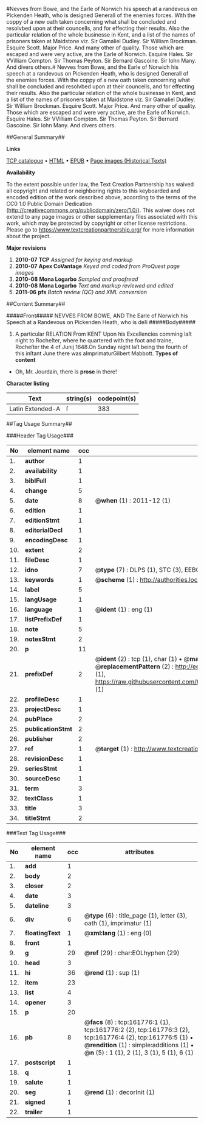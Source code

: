 #Nevves from Bowe, and the Earle of Norwich his speech at a randevous on Pickenden Heath, who is designed Generall of the enemies forces. With the coppy of a new oath taken concerning what shall be concluded and resolvbed upon at their councells, and for effecting their results. Also the particular relation of the whole businesse in Kent, and a list of the names of prisoners taken at Maidstone viz. Sir Gamaliel Dudley. Sir William Brockman. Esquire Scott. Major Price. And many other of quality. Those which are escaped and were very active, are the Earle of Norwich. Esquire Hales. Sir VVilliam Compton. Sir Thomas Peyton. Sir Bernard Gascoine. Sir Iohn Many. And divers others.#
Nevves from Bowe, and the Earle of Norwich his speech at a randevous on Pickenden Heath, who is designed Generall of the enemies forces. With the coppy of a new oath taken concerning what shall be concluded and resolvbed upon at their councells, and for effecting their results. Also the particular relation of the whole businesse in Kent, and a list of the names of prisoners taken at Maidstone viz. Sir Gamaliel Dudley. Sir William Brockman. Esquire Scott. Major Price. And many other of quality. Those which are escaped and were very active, are the Earle of Norwich. Esquire Hales. Sir VVilliam Compton. Sir Thomas Peyton. Sir Bernard Gascoine. Sir Iohn Many. And divers others.

##General Summary##

**Links**

[TCP catalogue](http://www.ota.ox.ac.uk/tcp/)  • 
[HTML](http://tei.it.ox.ac.uk/tcp/Texts-HTML/free/A90/A90073.html)  • 
[EPUB](http://tei.it.ox.ac.uk/tcp/Texts-EPUB/free/A90/A90073.epub) • 
[Page images (Historical Texts)](https://historicaltexts.jisc.ac.uk/eebo-99864279e)

**Availability**

To the extent possible under law, the Text Creation Partnership has waived all copyright and related or neighboring rights to this keyboarded and encoded edition of the work described above, according to the terms of the CC0 1.0 Public Domain Dedication (http://creativecommons.org/publicdomain/zero/1.0/). This waiver does not extend to any page images or other supplementary files associated with this work, which may be protected by copyright or other license restrictions. Please go to https://www.textcreationpartnership.org/ for more information about the project.

**Major revisions**

1. __2010-07__ __TCP__ *Assigned for keying and markup*
1. __2010-07__ __Apex CoVantage__ *Keyed and coded from ProQuest page images*
1. __2010-08__ __Mona Logarbo__ *Sampled and proofread*
1. __2010-08__ __Mona Logarbo__ *Text and markup reviewed and edited*
1. __2011-06__ __pfs__ *Batch review (QC) and XML conversion*

##Content Summary##

#####Front#####
NEVVES FROM BOWE, AND The Earle of Norwich his Speech at a Randevous on Pickenden Heath, who is deſi
#####Body#####

1. A particular RELATION From KENT
Upon his Excellencies comming laſt night to Rocheſter, where he quartered with the foot and traine, Rocheſter the 4 of Junij 1648.On Sunday night laſt being the fourth of this inſtant June there was aImprimaturGilbert Mabbott.
**Types of content**

  * Oh, Mr. Jourdain, there is **prose** in there!

**Character listing**


|Text|string(s)|codepoint(s)|
|---|---|---|
|Latin Extended-A|ſ|383|

##Tag Usage Summary##

###Header Tag Usage###

|No|element name|occ|attributes|
|---|---|---|---|
|1.|__author__|1||
|2.|__availability__|1||
|3.|__biblFull__|1||
|4.|__change__|5||
|5.|__date__|8| @__when__ (1) : 2011-12 (1)|
|6.|__edition__|1||
|7.|__editionStmt__|1||
|8.|__editorialDecl__|1||
|9.|__encodingDesc__|1||
|10.|__extent__|2||
|11.|__fileDesc__|1||
|12.|__idno__|7| @__type__ (7) : DLPS (1), STC (3), EEBO-CITATION (1), PROQUEST (1), VID (1)|
|13.|__keywords__|1| @__scheme__ (1) : http://authorities.loc.gov/ (1)|
|14.|__label__|5||
|15.|__langUsage__|1||
|16.|__language__|1| @__ident__ (1) : eng (1)|
|17.|__listPrefixDef__|1||
|18.|__note__|5||
|19.|__notesStmt__|2||
|20.|__p__|11||
|21.|__prefixDef__|2| @__ident__ (2) : tcp (1), char (1)  •  @__matchPattern__ (2) : ([0-9\-]+):([0-9IVX]+) (1), (.+) (1)  •  @__replacementPattern__ (2) : http://eebo.chadwyck.com/downloadtiff?vid=$1&page=$2 (1), https://raw.githubusercontent.com/textcreationpartnership/Texts/master/tcpchars.xml#$1 (1)|
|22.|__profileDesc__|1||
|23.|__projectDesc__|1||
|24.|__pubPlace__|2||
|25.|__publicationStmt__|2||
|26.|__publisher__|2||
|27.|__ref__|1| @__target__ (1) : http://www.textcreationpartnership.org/docs/. (1)|
|28.|__revisionDesc__|1||
|29.|__seriesStmt__|1||
|30.|__sourceDesc__|1||
|31.|__term__|3||
|32.|__textClass__|1||
|33.|__title__|3||
|34.|__titleStmt__|2||


###Text Tag Usage###

|No|element name|occ|attributes|
|---|---|---|---|
|1.|__add__|1||
|2.|__body__|2||
|3.|__closer__|2||
|4.|__date__|3||
|5.|__dateline__|3||
|6.|__div__|6| @__type__ (6) : title_page (1), letter (3), oath (1), imprimatur (1)|
|7.|__floatingText__|1| @__xml:lang__ (1) : eng (0)|
|8.|__front__|1||
|9.|__g__|29| @__ref__ (29) : char:EOLhyphen (29)|
|10.|__head__|3||
|11.|__hi__|36| @__rend__ (1) : sup (1)|
|12.|__item__|23||
|13.|__list__|4||
|14.|__opener__|3||
|15.|__p__|20||
|16.|__pb__|8| @__facs__ (8) : tcp:161776:1 (1), tcp:161776:2 (2), tcp:161776:3 (2), tcp:161776:4 (2), tcp:161776:5 (1)  •  @__rendition__ (1) : simple:additions (1)  •  @__n__ (5) : 1 (1), 2 (1), 3 (1), 5 (1), 6 (1)|
|17.|__postscript__|1||
|18.|__q__|1||
|19.|__salute__|1||
|20.|__seg__|1| @__rend__ (1) : decorInit (1)|
|21.|__signed__|1||
|22.|__trailer__|1||
